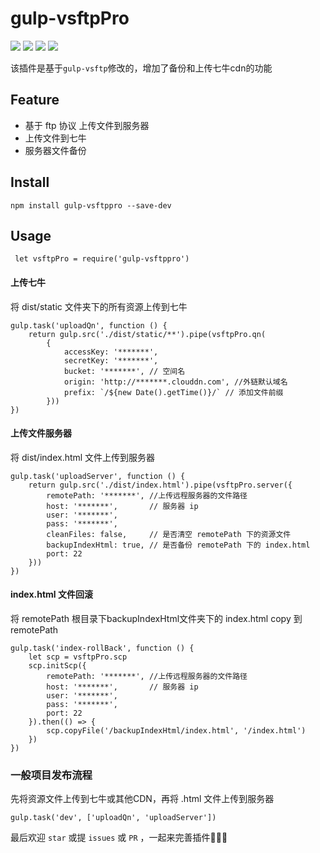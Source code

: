 # gulp-vsftpPro

![](https://img.shields.io/npm/v/gulp-vsftppro.svg?style=flat-square)
![](https://img.shields.io/david/cnpm/npminstall.svg?style=flat-square)
![](https://img.shields.io/npm/dm/gulp-vsftppro.svg?style=flat-square)
![](https://img.shields.io/npm/l/gulp-vsftppro.svg)

该插件是基于`gulp-vsftp`修改的，增加了备份和上传七牛cdn的功能

## Feature

   - 基于 ftp 协议 上传文件到服务器
   - 上传文件到七牛
   - 服务器文件备份


## Install
```
npm install gulp-vsftppro --save-dev
```

## Usage
```
 let vsftpPro = require('gulp-vsftppro')
```

#### 上传七牛

将 dist/static 文件夹下的所有资源上传到七牛


```
gulp.task('uploadQn', function () {
    return gulp.src('./dist/static/**').pipe(vsftpPro.qn(
        {
            accessKey: '*******',
            secretKey: '*******',
            bucket: '*******', // 空间名
            origin: 'http://*******.clouddn.com', //外链默认域名
            prefix: `/${new Date().getTime()}/` // 添加文件前缀
        }))
})
```

#### 上传文件服务器

将 dist/index.html 文件上传到服务器

```
gulp.task('uploadServer', function () {
    return gulp.src('./dist/index.html').pipe(vsftpPro.server({
        remotePath: '*******', //上传远程服务器的文件路径
        host: '*******',       // 服务器 ip
        user: '*******',
        pass: '*******',
        cleanFiles: false,     // 是否清空 remotePath 下的资源文件
        backupIndexHtml: true, // 是否备份 remotePath 下的 index.html
        port: 22
    }))
})
```

#### index.html 文件回滚

将 remotePath 根目录下backupIndexHtml文件夹下的 index.html copy 到 remotePath

```
gulp.task('index-rollBack', function () {
    let scp = vsftpPro.scp
    scp.initScp({
        remotePath: '*******', //上传远程服务器的文件路径
        host: '*******',       // 服务器 ip
        user: '*******',
        pass: '*******',
        port: 22
    }).then(() => {
        scp.copyFile('/backupIndexHtml/index.html', '/index.html')
    })
})
```

### 一般项目发布流程

先将资源文件上传到七牛或其他CDN，再将 .html 文件上传到服务器

```
gulp.task('dev', ['uploadQn', 'uploadServer'])
```

最后欢迎 `star` 或提 `issues` 或 `PR` ，一起来完善插件👏👏👏
